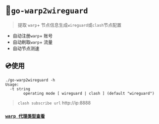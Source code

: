 # 🤠`go-warp2wireguard`

> 提取 `warp`+ 节点信息生成`wireguard`或`clash`节点配置

- 自动注册`warp`+ 账号
- 自动刷取`warp`+ 流量
- 自动节点测速

## 💿使用

```
./go-warp2wireguard -h
Usage:
  -t string
        operating mode [ wireguard | clash ] (default "wireguard")
```

> `clash subscribe url` http://ip:8888

### [`warp 代理类型查看`](https://www.cloudflare.com/cdn-cgi/trace)